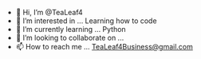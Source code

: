 - 👋 Hi, I’m @TeaLeaf4
- 👀 I’m interested in ... Learning how to code
- 🌱 I’m currently learning ... Python
- 💞️ I’m looking to collaborate on ...
- 📫 How to reach me ... TeaLeaf4Business@gmail.com

<!---
TeaLeaf4/TeaLeaf4 is a ✨ special ✨ repository because its `README.md` (this file) appears on your GitHub profile.
You can click the Preview link to take a look at your changes.
--->
